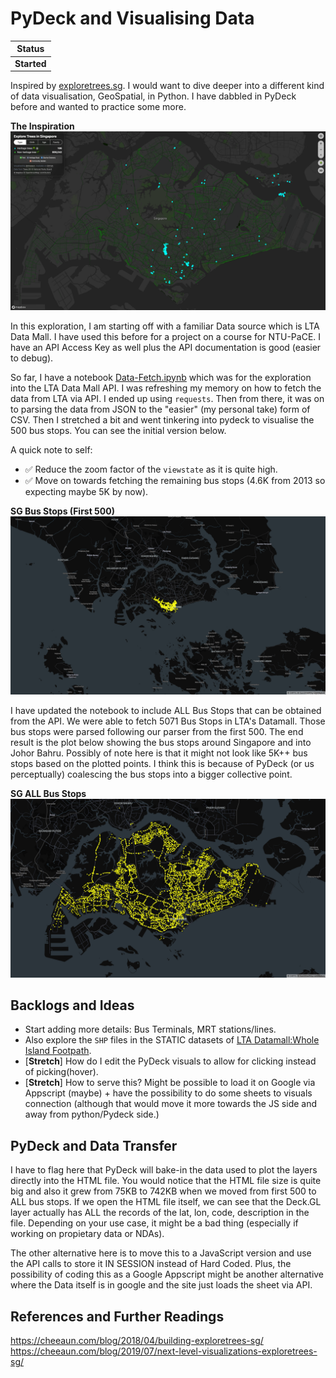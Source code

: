 # PyDeck and Visualising Data

 |Status|
 |-|
 |**Started**|

Inspired by [exploretrees.sg](https://exploretrees.sg/). I would want to dive deeper into a different kind of data visualisation, GeoSpatial, in Python. I have dabbled in PyDeck before and wanted to practice some more.

**The Inspiration**
![Explore Trees.SG Map](./images/exploretrees.sg_.png)

In this exploration, I am starting off with a familiar Data source which is LTA Data Mall. I have used this before for a project on a course for NTU-PaCE. I have an API Access Key as well plus the API documentation is good (easier to debug).

So far, I have a notebook [Data-Fetch.ipynb](./Data-Fetch.ipynb) which was for the exploration into the LTA Data Mall API. I was refreshing my memory on how to fetch the data from LTA via API. I ended up using `requests`. Then from there, it was on to parsing the data from JSON to the "easier" (my personal take) form of CSV. Then I stretched a bit and went tinkering into pydeck to visualise the 500 bus stops. You can see the initial version below.

A quick note to self:
* ✅ Reduce the zoom factor of the `viewstate` as it is quite high.
* ✅ Move on towards fetching the remaining bus stops (4.6K from 2013 so expecting maybe 5K by now).

**SG Bus Stops (First 500)**
![Pydeck-First500 BusStops SG](./images/Pydeck_500_busStops.png)

I have updated the notebook to include ALL Bus Stops that can be obtained from the API. We were able to fetch 5071 Bus Stops in LTA's Datamall. Those bus stops were parsed following our parser from the first 500. The end result is the plot below showing the bus stops around Singapore and into Johor Bahru. Possibly of note here is that it might not look like 5K++ bus stops based on the plotted points. I think this is because of PyDeck (or us perceptually) coalescing the bus stops into a bigger collective point.

**SG ALL Bus Stops**
![PyDeck All Bus Stops](./images/PyDeck_FULL_BusStops.png)

## Backlogs and Ideas

* Start adding more details: Bus Terminals, MRT stations/lines.
* Also explore the `SHP` files in the STATIC datasets of [LTA Datamall:Whole Island Footpath](https://datamall.lta.gov.sg/content/datamall/en/static-data.html#Whole%20Island).
* [**Stretch**] How do I edit the PyDeck visuals to allow for clicking instead of picking(hover).
* [**Stretch**] How to serve this? Might be possible to load it on Google via Appscript (maybe) + have the possibility to do some sheets to visuals connection (although that would move it more towards the JS side and away from python/Pydeck side.)

## PyDeck and Data Transfer

I have to flag here that PyDeck will bake-in the data used to plot the layers directly into the HTML file. You would notice that the HTML file size is quite big and also it grew from 75KB to 742KB when we moved from first 500 to ALL bus stops. If we open the HTML file itself, we can see that the Deck.GL layer actually has ALL the records of the lat, lon, code, description in the file. Depending on your use case, it might be a bad thing (especially if working on propietary data or NDAs).

The other alternative here is to move this to a JavaScript version and use the API calls to store it IN SESSION instead of Hard Coded. Plus, the possibility of coding this as a Google Appscript might be another alternative where the Data itself is in google and the site just loads the sheet via API.

## References and Further Readings

https://cheeaun.com/blog/2018/04/building-exploretrees-sg/<br>
https://cheeaun.com/blog/2019/07/next-level-visualizations-exploretrees-sg/

